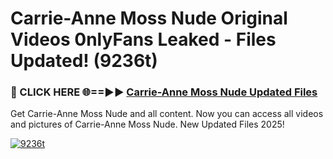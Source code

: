 # Carrie-Anne Moss Nude Original Videos 0nlyFans Leaked - Files Updated! (9236t)

<h3>🔴 CLICK HERE 🌐==►► <a href="https://tinyurl.com/yrmya6cz" rel="nofollow">Carrie-Anne Moss Nude Updated Files</a></h3>

Get Carrie-Anne Moss Nude and all content. Now you can access all videos and pictures of Carrie-Anne Moss Nude. New Updated Files 2025!

[![9236t](https://i.imgur.com/FMdXYCs.gif)](https://tinyurl.com/yrmya6cz)
